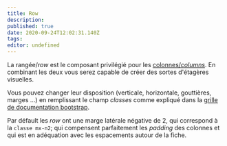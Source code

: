```yaml
---
title: Row
description: 
published: true
date: 2020-09-24T12:02:31.140Z
tags: 
editor: undefined
---
```


La rangée/*row* est le composant privilégié pour les [colonnes/*columns*](/system-builder/component/column). En combinant les deux vous serez capable de créer des sortes d'étagères visuelles.

Vous pouvez changer leur disposition (verticale, horizontale, gouttières, marges ...) en remplissant le champ *classes* comme expliqué dans la [grille de documentation bootstrap](https://getbootstrap.com/docs/4.4/layout/grid/).

Par défault les *row* ont une marge latérale négative de 2, qui correspond à la `classe mx-n2`; qui compensent parfaitement les *padding* des colonnes et qui est en adéquation avec les espacements autour de la fiche. 
